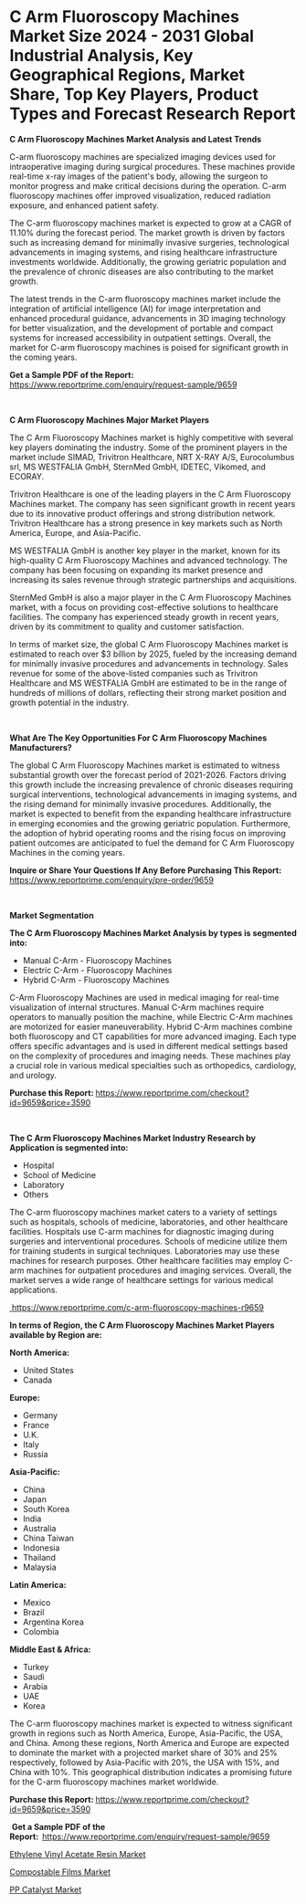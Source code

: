 <p><h1>C Arm Fluoroscopy Machines Market Size 2024 - 2031 Global Industrial Analysis, Key Geographical Regions, Market Share, Top Key Players, Product Types and Forecast Research Report</h1></p><p><strong>C Arm Fluoroscopy Machines Market Analysis and Latest Trends</strong></p>
<p><p>C-arm fluoroscopy machines are specialized imaging devices used for intraoperative imaging during surgical procedures. These machines provide real-time x-ray images of the patient's body, allowing the surgeon to monitor progress and make critical decisions during the operation. C-arm fluoroscopy machines offer improved visualization, reduced radiation exposure, and enhanced patient safety.</p><p>The C-arm fluoroscopy machines market is expected to grow at a CAGR of 11.10% during the forecast period. The market growth is driven by factors such as increasing demand for minimally invasive surgeries, technological advancements in imaging systems, and rising healthcare infrastructure investments worldwide. Additionally, the growing geriatric population and the prevalence of chronic diseases are also contributing to the market growth.</p><p>The latest trends in the C-arm fluoroscopy machines market include the integration of artificial intelligence (AI) for image interpretation and enhanced procedural guidance, advancements in 3D imaging technology for better visualization, and the development of portable and compact systems for increased accessibility in outpatient settings. Overall, the market for C-arm fluoroscopy machines is poised for significant growth in the coming years.</p></p>
<p><strong>Get a Sample PDF of the Report:&nbsp;</strong> <a href="https://www.reportprime.com/enquiry/request-sample/9659">https://www.reportprime.com/enquiry/request-sample/9659</a></p>
<p>&nbsp;</p>
<p><strong>C Arm Fluoroscopy Machines Major Market Players</strong></p>
<p><p>The C Arm Fluoroscopy Machines market is highly competitive with several key players dominating the industry. Some of the prominent players in the market include SIMAD, Trivitron Healthcare, NRT X-RAY A/S, Eurocolumbus srl, MS WESTFALIA GmbH, SternMed GmbH, IDETEC, Vikomed, and ECORAY.</p><p>Trivitron Healthcare is one of the leading players in the C Arm Fluoroscopy Machines market. The company has seen significant growth in recent years due to its innovative product offerings and strong distribution network. Trivitron Healthcare has a strong presence in key markets such as North America, Europe, and Asia-Pacific.</p><p>MS WESTFALIA GmbH is another key player in the market, known for its high-quality C Arm Fluoroscopy Machines and advanced technology. The company has been focusing on expanding its market presence and increasing its sales revenue through strategic partnerships and acquisitions.</p><p>SternMed GmbH is also a major player in the C Arm Fluoroscopy Machines market, with a focus on providing cost-effective solutions to healthcare facilities. The company has experienced steady growth in recent years, driven by its commitment to quality and customer satisfaction.</p><p>In terms of market size, the global C Arm Fluoroscopy Machines market is estimated to reach over $3 billion by 2025, fueled by the increasing demand for minimally invasive procedures and advancements in technology. Sales revenue for some of the above-listed companies such as Trivitron Healthcare and MS WESTFALIA GmbH are estimated to be in the range of hundreds of millions of dollars, reflecting their strong market position and growth potential in the industry.</p></p>
<p>&nbsp;</p>
<p><strong>What Are The Key Opportunities For C Arm Fluoroscopy Machines Manufacturers?</strong></p>
<p><p>The global C Arm Fluoroscopy Machines market is estimated to witness substantial growth over the forecast period of 2021-2026. Factors driving this growth include the increasing prevalence of chronic diseases requiring surgical interventions, technological advancements in imaging systems, and the rising demand for minimally invasive procedures. Additionally, the market is expected to benefit from the expanding healthcare infrastructure in emerging economies and the growing geriatric population. Furthermore, the adoption of hybrid operating rooms and the rising focus on improving patient outcomes are anticipated to fuel the demand for C Arm Fluoroscopy Machines in the coming years.</p></p>
<p><strong>Inquire or Share Your Questions If Any Before Purchasing This Report:</strong> <a href="https://www.reportprime.com/enquiry/pre-order/9659">https://www.reportprime.com/enquiry/pre-order/9659</a></p>
<p>&nbsp;</p>
<p><strong>Market Segmentation</strong></p>
<p><strong>The C Arm Fluoroscopy Machines Market Analysis by types is segmented into:</strong></p>
<p><ul><li>Manual C-Arm - Fluoroscopy Machines</li><li>Electric C-Arm - Fluoroscopy Machines</li><li>Hybrid C-Arm - Fluoroscopy Machines</li></ul></p>
<p><p>C-Arm Fluoroscopy Machines are used in medical imaging for real-time visualization of internal structures. Manual C-Arm machines require operators to manually position the machine, while Electric C-Arm machines are motorized for easier maneuverability. Hybrid C-Arm machines combine both fluoroscopy and CT capabilities for more advanced imaging. Each type offers specific advantages and is used in different medical settings based on the complexity of procedures and imaging needs. These machines play a crucial role in various medical specialties such as orthopedics, cardiology, and urology.</p></p>
<p><strong>Purchase this Report:&nbsp;</strong><a href="https://www.reportprime.com/checkout?id=9659&price=3590">https://www.reportprime.com/checkout?id=9659&price=3590</a></p>
<p>&nbsp;</p>
<p><strong>The C Arm Fluoroscopy Machines Market Industry Research by Application is segmented into:</strong></p>
<p><ul><li>Hospital</li><li>School of Medicine</li><li>Laboratory</li><li>Others</li></ul></p>
<p><p>The C-arm fluoroscopy machines market caters to a variety of settings such as hospitals, schools of medicine, laboratories, and other healthcare facilities. Hospitals use C-arm machines for diagnostic imaging during surgeries and interventional procedures. Schools of medicine utilize them for training students in surgical techniques. Laboratories may use these machines for research purposes. Other healthcare facilities may employ C-arm machines for outpatient procedures and imaging services. Overall, the market serves a wide range of healthcare settings for various medical applications.</p></p>
<p><a href="https://www.reportprime.com/c-arm-fluoroscopy-machines-r9659">&nbsp;https://www.reportprime.com/c-arm-fluoroscopy-machines-r9659</a></p>
<p><strong>In terms of Region, the C Arm Fluoroscopy Machines Market Players available by Region are:</strong></p>
<p>
    <p> <strong> North America: </strong>
        <ul>
            <li>United States</li>
            <li>Canada</li>
        </ul>
        </p> 
    <p> <strong> Europe: </strong>
        <ul>
            <li>Germany</li>
            <li>France</li>
            <li>U.K.</li>
            <li>Italy</li>
            <li>Russia</li>
        </ul>
        </p> 
    <p> <strong> Asia-Pacific: </strong>
        <ul>
            <li>China</li>
            <li>Japan</li>
            <li>South Korea</li>
            <li>India</li>
            <li>Australia</li>
            <li>China Taiwan</li>
            <li>Indonesia</li>
            <li>Thailand</li>
            <li>Malaysia</li>
        </ul>
        </p> 
    <p> <strong> Latin America: </strong>
        <ul>
            <li>Mexico</li>
            <li>Brazil</li>
            <li>Argentina Korea</li>
            <li>Colombia</li>
        </ul>
        </p> 
    <p> <strong> Middle East & Africa: </strong>
        <ul>
            <li>Turkey</li>
            <li>Saudi</li>
            <li>Arabia</li>
            <li>UAE</li>
            <li>Korea</li>
        </ul>
    </p>
    </p>
<p><p>The C-arm fluoroscopy machines market is expected to witness significant growth in regions such as North America, Europe, Asia-Pacific, the USA, and China. Among these regions, North America and Europe are expected to dominate the market with a projected market share of 30% and 25% respectively, followed by Asia-Pacific with 20%, the USA with 15%, and China with 10%. This geographical distribution indicates a promising future for the C-arm fluoroscopy machines market worldwide.</p></p>
<p><strong>Purchase this Report: </strong><a href="https://www.reportprime.com/checkout?id=9659&price=3590">https://www.reportprime.com/checkout?id=9659&price=3590</a></p>
<p>&nbsp;<strong>Get a Sample PDF of the Report:&nbsp;&nbsp;</strong><a href="https://www.reportprime.com/enquiry/request-sample/9659">https://www.reportprime.com/enquiry/request-sample/9659</a></p>
<p><strong></strong></p>
<p><p><a href="https://www.linkedin.com/pulse/ethylene-vinyl-acetate-resin-market-goal-estimating-size-hwjre?trackingId=TGjbgyP%2F83tiu4pKykYzlQ%3D%3D">Ethylene Vinyl Acetate Resin Market</a></p><p><a href="https://www.linkedin.com/pulse/insights-compostable-films-market-size-analysing-share-3lone?trackingId=haRtSYY0THIZCgg1m9TuAg%3D%3D">Compostable Films Market</a></p><p><a href="https://www.linkedin.com/pulse/pp-catalyst-market-size-share-global-analysis-report-2024-nms8e?trackingId=IKUApD4vH3r%2FJmXN4QHruA%3D%3D">PP Catalyst Market</a></p></p>